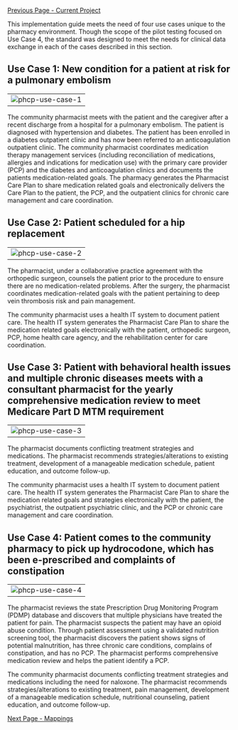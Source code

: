 [Previous Page - Current Project](CurrentProject.html)

This implementation guide meets the need of four use cases unique to the pharmacy environment.  Though the scope of the pilot testing focused on Use Case 4, the standard was designed to meet the needs for clinical data exchange in each of the cases described in this section.

## Use Case 1: New condition for a patient at risk for a pulmonary embolism

<table><tr><td><img src="phcp_use_case_1.png" alt="phcp-use-case-1" /></td></tr></table>

The community pharmacist meets with the patient and the caregiver after a recent discharge from a hospital for a pulmonary embolism. The patient is diagnosed with hypertension and diabetes. The patient has been enrolled in a diabetes outpatient clinic and has now been referred to an anticoagulation outpatient clinic. 
The community pharmacist coordinates medication therapy management services (including reconciliation of medications, allergies and indications for medication use) with the primary care provider (PCP) and the diabetes and anticoagulation clinics and documents the patients medication-related goals. The pharmacy generates the Pharmacist Care Plan to share medication related goals and electronically delivers the Care Plan to the patient, the PCP, and the outpatient clinics for chronic care management and care coordination.

## Use Case 2: Patient scheduled for a hip replacement

<table><tr><td><img src="phcp_use_case_2.png" alt="phcp-use-case-2" /></td></tr></table>

The pharmacist, under a collaborative practice agreement with the orthopedic surgeon, counsels the patient prior to the procedure to ensure there are no medication-related problems. After the surgery, the pharmacist coordinates medication-related goals with the patient pertaining to deep vein thrombosis risk and pain management. 

The community pharmacist uses a health IT system to document patient care. The health IT system generates the Pharmacist Care Plan to share the medication related goals electronically with the patient, orthopedic surgeon, PCP, home health care agency, and the rehabilitation center for care coordination.

## Use Case 3: Patient with behavioral health issues and multiple chronic diseases meets with a consultant pharmacist for the yearly comprehensive medication review to meet Medicare Part D MTM requirement

<table><tr><td><img src="phcp_use_case_3.png" alt="phcp-use-case-3" /></td></tr></table>

The pharmacist documents conflicting treatment strategies and medications. The pharmacist recommends strategies/alterations to existing treatment, development of a manageable medication schedule, patient education, and outcome follow-up.

The community pharmacist uses a health IT system to document patient care. The health IT system generates the Pharmacist Care Plan to share the medication related goals and strategies electronically with the patient, the psychiatrist, the outpatient psychiatric clinic, and the PCP or chronic care management and care coordination.

## Use Case 4: Patient comes to the community pharmacy to pick up hydrocodone, which has been e-prescribed and complaints of constipation

<table><tr><td><img src="phcp_use_case_4.png" alt="phcp-use-case-4" /></td></tr></table>

The pharmacist reviews the state Prescription Drug Monitoring Program (PDMP) database and discovers that multiple physicians have treated the patient for pain. The pharmacist suspects the patient may have an opioid abuse condition. Through patient assessment using a validated nutrition screening tool, the pharmacist discovers the patient shows signs of potential malnutrition, has three chronic care conditions, complains of constipation, and has no PCP. The pharmacist performs comprehensive medication review and helps the patient identify a PCP.

The community pharmacist documents conflicting treatment strategies and medications including the need for naloxone. The pharmacist recommends strategies/alterations to existing treatment, pain management, development of a manageable medication schedule, nutritional counseling, patient education, and outcome follow-up.



[Next Page - Mappings](Mappings.html)